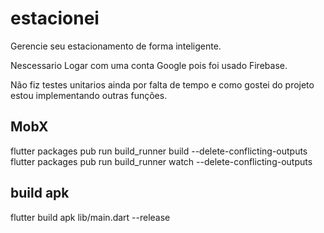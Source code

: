 # estacionei

Gerencie seu estacionamento de forma inteligente.

Nescessario Logar com uma conta Google pois foi usado Firebase.

Não fiz testes unitarios ainda por falta de tempo e como gostei do projeto estou
implementando outras funções.

## MobX

flutter packages pub run build_runner build --delete-conflicting-outputs
flutter packages pub run build_runner watch --delete-conflicting-outputs

## build apk

flutter build apk lib/main.dart --release
